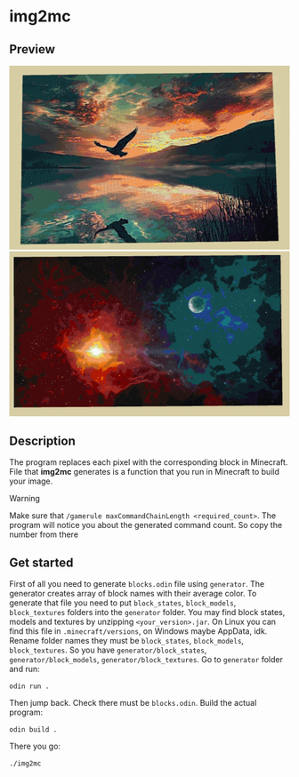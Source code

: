 # img2mc

## Preview

<p align=center>
  <img src="./preview1.png">
  <img src="./preview2.png">
</p>

## Description

The program replaces each pixel with the corresponding block in Minecraft.
File that **img2mc** generates is a function that you run in Minecraft
to build your image.

> [!WARNING]
> Make sure that `/gamerule maxCommandChainLength <required_count>`.
> The program will notice you about the generated command count.
> So copy the number from there

## Get started

First of all you need to generate `blocks.odin` file using `generator`. The
generator creates array of block names with their average color. To generate
that file you need to put `block_states`, `block_models`, `block_textures`
folders into the `generator` folder. You may find block states, models and
textures by unzipping `<your_version>.jar`. On Linux you can find this file
in `.minecraft/versions`, on Windows maybe AppData, idk. Rename folder names they
must be `block_states`, `block_models`, `block_textures`. So you have
`generator/block_states`, `generator/block_models`, `generator/block_textures`.
Go to `generator` folder and run: 

``` console
odin run .
```

Then jump back. Check there must be `blocks.odin`. Build the actual program:

``` console
odin build .
```

There you go:

``` console
./img2mc
```
